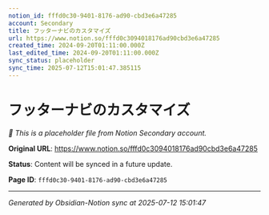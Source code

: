 ```yaml
---
notion_id: fffd0c30-9401-8176-ad90-cbd3e6a47285
account: Secondary
title: フッターナビのカスタマイズ
url: https://www.notion.so/fffd0c3094018176ad90cbd3e6a47285
created_time: 2024-09-20T01:11:00.000Z
last_edited_time: 2024-09-20T01:11:00.000Z
sync_status: placeholder
sync_time: 2025-07-12T15:01:47.385115
---
```


# フッターナビのカスタマイズ

*🔄 This is a placeholder file from Notion Secondary account.*

**Original URL**: https://www.notion.so/fffd0c3094018176ad90cbd3e6a47285

**Status**: Content will be synced in a future update.

**Page ID**: `fffd0c30-9401-8176-ad90-cbd3e6a47285`

---

*Generated by Obsidian-Notion sync at 2025-07-12 15:01:47*
